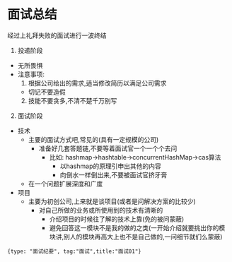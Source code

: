 # 面试总结
经过上礼拜失败的面试进行一波终结
1. 投递阶段
  - 无所畏惧
  - 注意事项:
    1. 根据公司给出的需求,适当修改简历以满足公司需求
      - 切记不要造假
    2. 技能不要贪多,不清不楚千万别写

2. 面试阶段
  - 技术
    - 主要的面试方式吧,常见的(具有一定规模的公司)
      - 准备好几套答题链,不要等着面试官一个一个个去问
        - 比如: hashmap->hashtable->concurrentHashMap->cas算法
          - 以hashmap的原理引申出其他的内容
          - 向倒水一样倒出来,不要被面试官挤牙膏
     - 在一个问题扩展深度和广度
  - 项目
    - 主要为初创公司,上来就是谈项目(或者是问解决方案的比较少)
      - 对自己所做的业务或所使用到的技术有清晰的
        - 介绍项目的时候往了解的技术上靠(免的被问蒙蔽)
        - 避免回答这一模块不是我的做的之类(一开始介绍就要挑出你的模块讲,别人的模块再高大上也不是自己做的,一问细节就们么蒙蔽)

```blog
{type: "面试纪要", tag:"面试",title:"面试01"}
```
